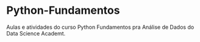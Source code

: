# Python-Fundamentos
Aulas e atividades do curso Python Fundamentos pra Análise de Dados do Data Science Academt.
